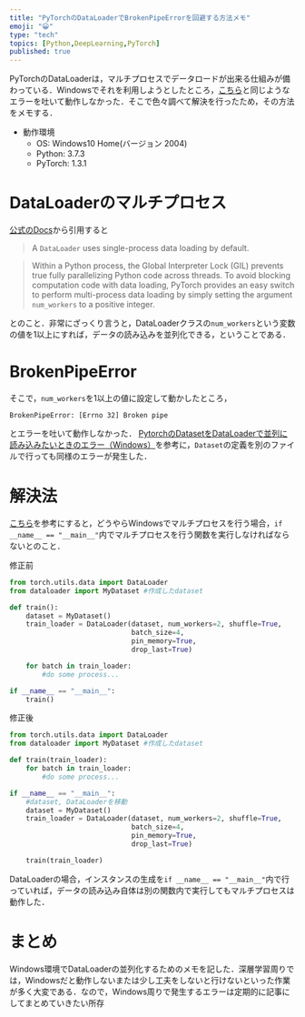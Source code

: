 ```yaml
---
title: "PyTorchのDataLoaderでBrokenPipeErrorを回避する方法メモ"
emoji: "😀"
type: "tech"
topics: [Python,DeepLearning,PyTorch]
published: true
---
```

PyTorchのDataLoaderは，マルチプロセスでデータロードが出来る仕組みが備わっている．Windowsでそれを利用しようとしたところ，[こちら](https://github.com/pytorch/pytorch/issues/31465)と同じようなエラーを吐いて動作しなかった．そこで色々調べて解決を行ったため，その方法をメモする．

- 動作環境
    - OS: Windows10 Home(バージョン 2004)
    - Python: 3.7.3
    - PyTorch: 1.3.1


# DataLoaderのマルチプロセス
[公式のDocs](https://pytorch.org/docs/1.3.1/data.html)から引用すると
>A `DataLoader` uses single-process data loading by default.

>Within a Python process, the Global Interpreter Lock (GIL) prevents true fully parallelizing Python code across threads. To avoid blocking computation code with data loading, PyTorch provides an easy switch to perform multi-process data loading by simply setting the argument `num_workers` to a positive integer.

とのこと．非常にざっくり言うと，DataLoaderクラスの`num_workers`という変数の値を1以上にすれば，データの読み込みを並列化できる，ということである．
# BrokenPipeError
そこで，`num_workers`を1以上の値に設定して動かしたところ，

```
BrokenPipeError: [Errno 32] Broken pipe
```
とエラーを吐いて動作しなかった．
[PytorchのDatasetをDataLoaderで並列に読み込みたいときのエラー（Windows）](https://qiita.com/fmfm_mdk/items/726aeacf8f6efe10009e)を参考に，`Dataset`の定義を別のファイルで行っても同様のエラーが発生した．
# 解決法
[こちら](https://discourse.pymc.io/t/multiprocessing-windows-10-brokenpipeerror-errno-32-broken-pipe/2259)を参考にすると，どうやらWindowsでマルチプロセスを行う場合，`if __name__ == "__main__"`内でマルチプロセスを行う関数を実行しなければならないとのこと．

修正前

```train.py
from torch.utils.data import DataLoader
from dataloader import MyDataset #作成したdataset

def train():
    dataset = MyDataset()
    train_loader = DataLoader(dataset, num_workers=2, shuffle=True,
                              batch_size=4,
                              pin_memory=True,
                              drop_last=True)

    for batch in train_loader:
        #do some process...

if __name__ == "__main__":
    train()
```

修正後

```train.py
from torch.utils.data import DataLoader
from dataloader import MyDataset #作成したdataset

def train(train_loader):
    for batch in train_loader:
        #do some process...

if __name__ == "__main__":
    #dataset, DataLoaderを移動
    dataset = MyDataset()
    train_loader = DataLoader(dataset, num_workers=2, shuffle=True,
                              batch_size=4,
                              pin_memory=True,
                              drop_last=True)

    train(train_loader)
```

DataLoaderの場合，インスタンスの生成を`if __name__ == "__main__"`内で行っていれば，データの読み込み自体は別の関数内で実行してもマルチプロセスは動作した．
# まとめ
Windows環境でDataLoaderの並列化するためのメモを記した．深層学習周りでは，Windowsだと動作しないまたは少し工夫をしないと行けないといった作業が多く大変である．なので，Windows周りで発生するエラーは定期的に記事にしてまとめていきたい所存

